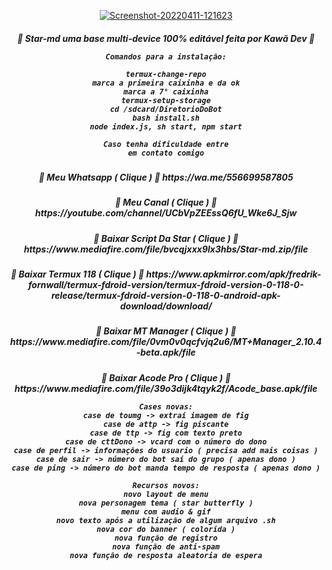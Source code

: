 <p align="center">
<a href="https://ibb.co/fFnHRH9"><img src="https://i.ibb.co/fFnHRH9/Screenshot-20220411-121623.png" alt="Screenshot-20220411-121623" border="0"></a>

<p align="center">
<h5 align="center">
🌟 Star-md uma base multi-device 100% editável feita por Kawã Dev 🌟

```
Comandos para a instalação:

termux-change-repo
marca a primeira caixinha e da ok
marca a 7° caixinha
termux-setup-storage
cd /sdcard/DiretorioDoBot
bash install.sh
node index.js, sh start, npm start

Caso tenha dificuldade entre
em contato comigo
```

<p align="center">
<h5 align="center">           
🌟 Meu Whatsapp ( Clique ) 🌟
https://wa.me/556699587805

<p align="center">
<h5 align="center">
🌟 Meu Canal ( Clique ) 🌟
https://youtube.com/channel/UCbVpZEEssQ6fU_Wke6J_Sjw

<p align="center">
<h5 align="center">           
🌟 Baixar Script Da Star ( Clique ) 🌟
https://www.mediafire.com/file/bvcqjxxx9lx3hbs/Star-md.zip/file

<p align="center">
<h5 align="center">           
🌟 Baixar Termux 118 ( Clique ) 🌟
https://www.apkmirror.com/apk/fredrik-fornwall/termux-fdroid-version/termux-fdroid-version-0-118-0-release/termux-fdroid-version-0-118-0-android-apk-download/download/

<p align="center">
<h5 align="center">           
🌟 Baixar MT Manager ( Clique ) 🌟
https://www.mediafire.com/file/0vm0v0qcfvjq2u6/MT+Manager_2.10.4-beta.apk/file

<div align="center">
</div>
<p align="center">
<h5 align="center">           
🌟 Baixar Acode Pro ( Clique ) 🌟
https://www.mediafire.com/file/39o3dijk4tqyk2f/Acode_base.apk/file

```
Cases novas:
case de toumg -> extraí imagem de fig
case de attp -> fig piscante
case de ttp -> fig com texto preto
case de cttDono -> vcard com o número do dono
case de perfil -> informações do usuario ( precisa add mais coisas )
case de sair -> número do bot saí do grupo ( apenas dono )
case de ping -> número do bot manda tempo de resposta ( apenas dono )

Recursos novos:
novo layout de menu
nova personagem tema ( star butterfly )
menu com audio & gif
novo texto após a utilização de algum arquivo .sh
nova cor do banner ( colorida )
nova função de registro
nova função de anti-spam
nova função de resposta aleatoria de espera
```
